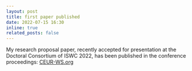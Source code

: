 ```yaml
---
layout: post
title: first paper published
date: 2022-07-15 16:30
inline: true
related_posts: false
---
```


My research proposal paper, recently accepted for presentation at the Doctoral Consortium of ISWC 2022, has been published in the conference proceedings: [CEUR-WS.org](http://ceur-ws.org/Vol-3165/)
